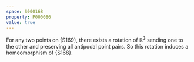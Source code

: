 ```yaml
---
space: S000168
property: P000086
value: true
---
```


For any two points on {S169}, there exists a rotation of $\mathbb R^3$ sending one to the other and preserving all antipodal point pairs.
So this rotation induces a homeomorphism of {S168}.

